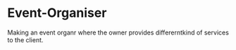 # Event-Organiser
Making an event organr where the owner provides differerntkind of services to the client.
